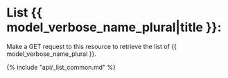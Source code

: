 # List {{ model_verbose_name_plural|title }}:

Make a GET request to this resource to retrieve the list of
{{ model_verbose_name_plural }}.

{% include "api/_list_common.md" %}
